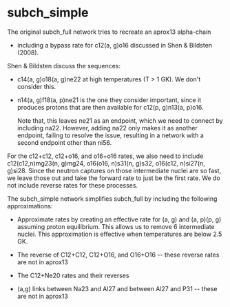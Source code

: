 # subch_simple

The original subch_full network tries to recreate an aprox13 alpha-chain
+ including a bypass rate for c12(a, g)o16 discussed in Shen & Bildsten (2008).

Shen & Bildsten discuss the sequences:

* c14(a, g)o18(a, g)ne22 at high temperatures (T > 1 GK).  We don't consider
  this.

* n14(a, g)f18(a, p)ne21 is the one they consider important, since it
  produces protons that are then available for c12(p, g)n13(a, p)o16.

  Note that, this leaves ne21 as an endpoint, which we need to connect by
  including na22. However, adding na22 only makes it as another endpoint,
  failing to resolve the issue, resulting in a network with a second
  endpoint other than ni56.

For the c12+c12, c12+o16, and o16+o16 rates, we also need to include
c12(c12,n)mg23(n, g)mg24, o16(o16, n)s31(n, g)s32,
o16(c12, n)si27(n, g)si28.  Since the neutron captures on those
intermediate nuclei are so fast, we leave those out and take the
forward rate to just be the first rate.  We do not include reverse
rates for these processes.

The subch_simple network simplifies subch_full by including the
following approximations:

* Approximate rates by creating an effective rate for
  (a, g) and (a, p)(p, g) assuming proton equilibrium. This allows
  us to remove 6 intermediate nuclei. This approximation is effective
  when temperatures are below 2.5 GK.

* The reverse of C12+C12, C12+O16, and O16+O16 -- these reverse rates
  are not in aprox13

* The C12+Ne20 rates and their reverses

* (a,g) links between Na23 and Al27 and between Al27 and P31 -- these
  are not in aprox13
